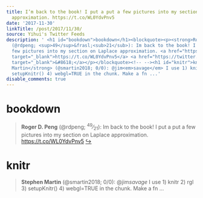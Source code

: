 ```yaml
---
title: I’m back to the book! I put a put a few pictures into my section on Laplace
  approximation. https://t.co/WL0YdvPnv5
date: '2017-11-30'
linkTitle: /post/2017/11/30/
source: Yihui's Twitter Feeds
description: ' <h1 id="bookdown">bookdown</h1><blockquote><p><strong>Roger D. Peng</strong>
  (@rdpeng; <sup>49</sup>&frasl;<sub>21</sub>): Im back to the book! I put a put a
  few pictures into my section on Laplace approximation. <a href="https://t.co/WL0YdvPnv5"
  target="_blank">https://t.co/WL0YdvPnv5</a> <a href="https://twitter.com/xieyihui/status/935750189398347776"
  target="_blank">&#8618;</a></p></blockquote><!-- --><h1 id="knitr">knitr</h1><blockquote><p><strong>Stephen
  Martin</strong> (@smartin2018; 0/0): @jim<em>savage</em> I use 1) knitr 2) rgl 3)
  setupKnitr() 4) webgl=TRUE in the chunk. Make a fn ...'
disable_comments: true
---
```

 <h1 id="bookdown">bookdown</h1><blockquote><p><strong>Roger D. Peng</strong> (@rdpeng; <sup>49</sup>&frasl;<sub>21</sub>): Im back to the book! I put a put a few pictures into my section on Laplace approximation. <a href="https://t.co/WL0YdvPnv5" target="_blank">https://t.co/WL0YdvPnv5</a> <a href="https://twitter.com/xieyihui/status/935750189398347776" target="_blank">&#8618;</a></p></blockquote><!-- --><h1 id="knitr">knitr</h1><blockquote><p><strong>Stephen Martin</strong> (@smartin2018; 0/0): @jim<em>savage</em> I use 1) knitr 2) rgl 3) setupKnitr() 4) webgl=TRUE in the chunk. Make a fn ...
